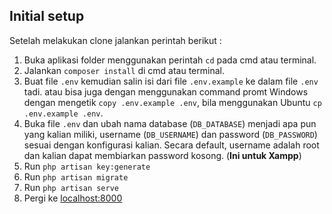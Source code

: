 ## Initial setup

Setelah melakukan clone jalankan perintah berikut :

1. Buka aplikasi folder menggunakan perintah `cd` pada cmd atau terminal.
2. Jalankan `composer install` di cmd atau terminal.
3. Buat file `.env` kemudian salin isi dari file `.env.example` ke dalam file `.env` tadi. atau bisa juga dengan menggunakan command promt Windows dengan mengetik `copy .env.example .env`, bila menggunakan Ubuntu `cp .env.example .env`.
4. Buka file `.env` dan ubah nama database (`DB_DATABASE`) menjadi apa pun yang kalian miliki, username (`DB_USERNAME`) dan password (`DB_PASSWORD`) sesuai dengan konfigurasi kalian. Secara default, username adalah root dan kalian dapat membiarkan password kosong. (**Ini untuk Xampp**)
5. Run `php artisan key:generate`
6. Run `php artisan migrate`
7. Run `php artisan serve`
8. Pergi ke [localhost:8000](http://localhost:8000)

